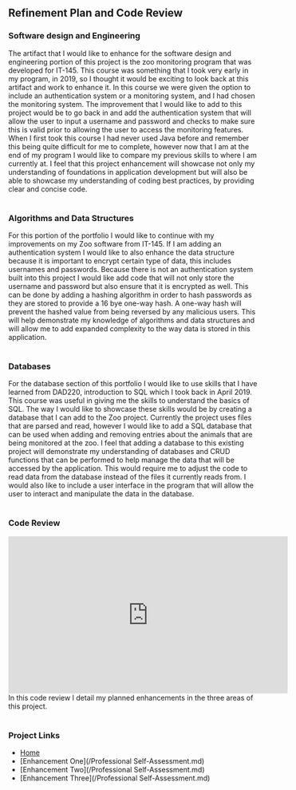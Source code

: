 ## Refinement Plan and Code Review

### Software design and Engineering
The artifact that I would like to enhance for the software design and engineering portion of this project is the zoo monitoring program that was developed for IT-145. This course was something that I took very early in my program, in 2019, so I thought it would be exciting to look back at this artifact and work to enhance it. In this course we were given the option to include an authentication system or a monitoring system, and I had chosen the monitoring system. The improvement that I would like to add to this project would be to go back in and add the authentication system that will allow the user to input a username and password and checks to make sure this is valid prior to allowing the user to access the monitoring features. When I first took this course I had never used Java before and remember this being quite difficult for me to complete, however now that I am at the end of my program I would like to compare my previous skills to where I am currently at. I feel that this project enhancement will showcase not only my understanding of foundations in application development but will also be able to showcase my understanding of coding best practices, by providing clear and concise code. <br><br>

### Algorithms and Data Structures
For this portion of the portfolio I would like to continue with my improvements on my Zoo software from IT-145. If I am adding an authentication system I would like to also enhance the data structure because it is important to encrypt certain type of data, this includes usernames and passwords. Because there is not an authentication system built into this project I would like add code that will not only store the username and password but also ensure that it is encrypted as well. This can be done by adding a hashing algorithm in order to hash passwords as they are stored to provide a 16 bye one-way hash. A one-way hash will prevent the hashed value from being reversed by any malicious users. This will help demonstrate my knowledge of algorithms and data structures and will allow me to add expanded complexity to the way data is stored in this application. <br><br>

### Databases
For the database section of this portfolio I would like to use skills that I have learned from DAD220, introduction to SQL which I took back in April 2019. This course was useful in giving me the skills to understand the basics of SQL. The way I would like to showcase these skills would be by creating a database that I can add to the Zoo project. Currently the project uses files that are parsed and read, however I would like to add a SQL database that can be used when adding and removing entries about the animals that are being monitored at the zoo. I feel that adding a database to this existing project will demonstrate my understanding of databases and CRUD functions that can be performed to help manage the data that will be accessed by the application. This would require me to adjust the code to read data from the database instead of the files it currently reads from. I would also like to include a user interface in the program that will allow the user to interact and manipulate the data in the database. <br><br>

### Code Review

<iframe width="560" height="315" src="https://www.youtube.com/embed/X70Vwr64-tU" title="YouTube video player" frameborder="0" allow="accelerometer; autoplay; clipboard-write; encrypted-media; gyroscope; picture-in-picture" allowfullscreen></iframe>

<br>
In this code review I detail my planned enhancements in the three areas of this project.
<br><br>

### Project Links
- [Home](/index.md)
- [Enhancement One](/Professional Self-Assessment.md)
- [Enhancement Two](/Professional Self-Assessment.md)
- [Enhancement Three](/Professional Self-Assessment.md)
